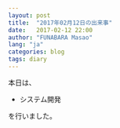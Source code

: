 ```yaml
---
layout: post
title:  "2017年02月12日の出来事"
date:   2017-02-12 22:00
author: "FUNABARA Masao"
lang: "ja"
categories: blog
tags: diary
---
```


本日は、

* システム開発

を行いました。
